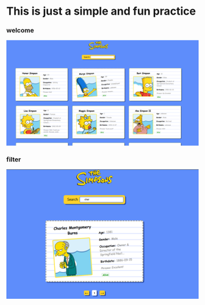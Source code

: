 # This is just a simple and fun practice

### welcome

![sin1](public/sin1.png)

### filter

![sin2](public/sin2.png)